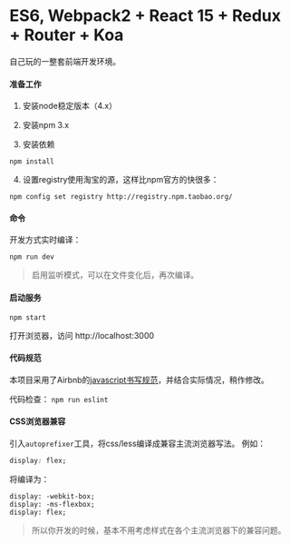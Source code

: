 # ES6, Webpack2 + React 15 + Redux + Router + Koa

自己玩的一整套前端开发环境。

#### 准备工作
1. 安装node稳定版本（4.x）

2. 安装npm 3.x

3. 安装依赖

```
npm install
```

4. 设置registry使用淘宝的源，这样比npm官方的快很多：
```
npm config set registry http://registry.npm.taobao.org/
```

#### 命令
开发方式实时编译：
```
npm run dev
```
> 启用监听模式，可以在文件变化后，再次编译。

#### 启动服务
```
npm start
```

打开浏览器，访问 http://localhost:3000


#### 代码规范
本项目采用了Airbnb的[javascript书写规范](https://github.com/airbnb/javascript)，并结合实际情况，稍作修改。

代码检查：
`npm run eslint`


#### CSS浏览器兼容
引入`autoprefixer`工具，将css/less编译成兼容主流浏览器写法。
例如：
```css
display: flex;
```
将编译为：
```
display: -webkit-box;
display: -ms-flexbox;
display: flex;
```
>所以你开发的时候，基本不用考虑样式在各个主流浏览器下的兼容问题。
